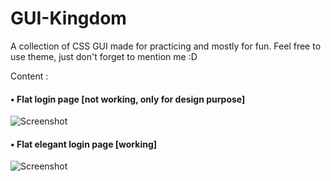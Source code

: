 # GUI-Kingdom
A collection of CSS GUI made for practicing and mostly for fun.
Feel free to use theme, just don't forget to mention me :D

Content :

  #### • Flat login page [not working, only for design purpose]
![Screenshot](https://github.com/HomardBoy/GUI-Kingdom/blob/master/Flat_Login_Page/Screenshot.png)

  #### • Flat elegant login page [working]
  ![Screenshot]()
